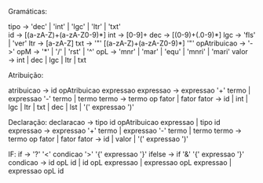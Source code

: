 Gramáticas:

tipo &rarr; 'dec' | 'int' | 'lgc' | 'ltr' | 'txt' </br>
id &rarr; [(a-zA-Z)+(a-zA-Z0-9)\*]
int &rarr; [0-9]+
dec &rarr; [(0-9)+(.0-9)\*]
lgc &rarr; 'fls' | 'ver'
ltr &rarr; [a-zA-Z]
txt &rarr; '"' [(a-zA-Z)+(a-zA-Z0-9)\*] '"'
opAtribuicao &rarr; '->' 
opM &rarr; '*' | '/' | 'rst' | '^'
opL &rarr; 'mnr' | 'mar' | 'equ' | 'mnri' | 'mari'
valor &rarr; int | dec | lgc | ltr | txt

Atribuição:

atribuicao &rarr; id opAtribuicao expressao
expressao &rarr; expressao '+' termo | expressao '-' termo | termo
termo &rarr; termo op fator | fator
fator &rarr; id | int | lgc | ltr | txt | dec | lst | '(' expressao ')'

Declaração: 
declaracao &rarr; tipo id opAtribuicao expressao | tipo id
expressao &rarr; expressao '+' termo | expressao '-' termo | termo
termo &rarr; termo op fator | fator
fator &rarr; id | valor | '(' expressao ')'

IF:
if &rarr; '?' '<' condicao '>' '{' expressao '}'
ifelse &rarr; if '&' '{' expressao '}'
condicao &rarr; id opL id | id opL expressao | expressao opL expressao | expressao opL id
